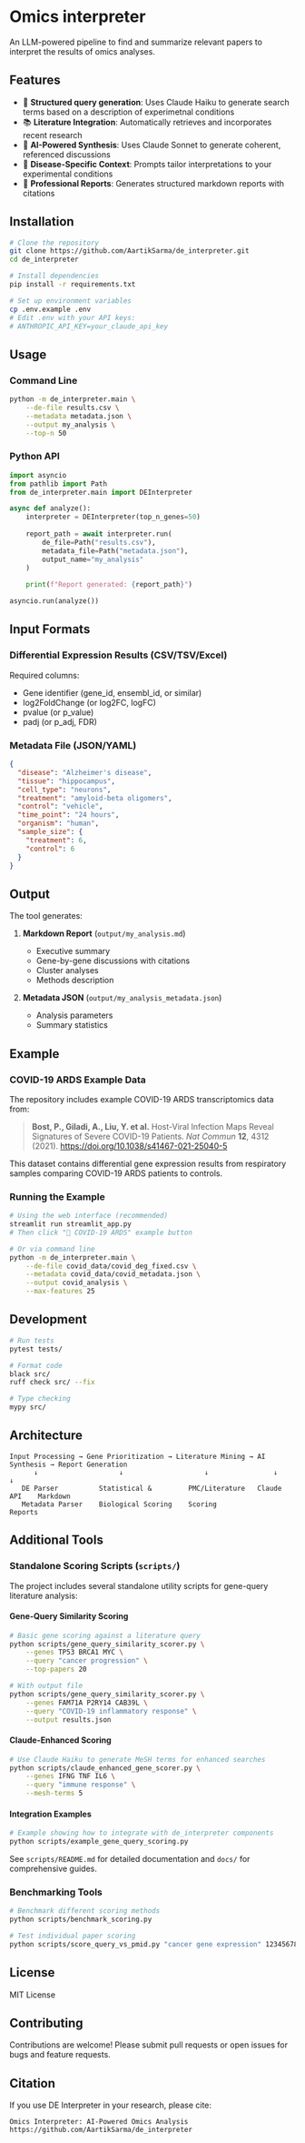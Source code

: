 # Omics interpreter

An LLM-powered pipeline to find and summarize relevant papers to interpret the results of omics analyses. 

## Features
- 🔎 **Structured query generation**: Uses Claude Haiku to generate search terms based on a description of experimetnal conditions
- 📚 **Literature Integration**: Automatically retrieves and incorporates recent research
- 🤖 **AI-Powered Synthesis**: Uses Claude Sonnet to generate coherent, referenced discussions
- 🔬 **Disease-Specific Context**: Prompts tailor interpretations to your experimental conditions
- 📝 **Professional Reports**: Generates structured markdown reports with citations

## Installation

```bash
# Clone the repository
git clone https://github.com/AartikSarma/de_interpreter.git
cd de_interpreter

# Install dependencies
pip install -r requirements.txt

# Set up environment variables
cp .env.example .env
# Edit .env with your API keys:
# ANTHROPIC_API_KEY=your_claude_api_key
```

## Usage

### Command Line

```bash
python -m de_interpreter.main \
    --de-file results.csv \
    --metadata metadata.json \
    --output my_analysis \
    --top-n 50
```

### Python API

```python
import asyncio
from pathlib import Path
from de_interpreter.main import DEInterpreter

async def analyze():
    interpreter = DEInterpreter(top_n_genes=50)
    
    report_path = await interpreter.run(
        de_file=Path("results.csv"),
        metadata_file=Path("metadata.json"),
        output_name="my_analysis"
    )
    
    print(f"Report generated: {report_path}")

asyncio.run(analyze())
```

## Input Formats

### Differential Expression Results (CSV/TSV/Excel)

Required columns:
- Gene identifier (gene_id, ensembl_id, or similar)
- log2FoldChange (or log2FC, logFC)
- pvalue (or p_value)
- padj (or p_adj, FDR)


### Metadata File (JSON/YAML)

```json
{
  "disease": "Alzheimer's disease",
  "tissue": "hippocampus",
  "cell_type": "neurons",
  "treatment": "amyloid-beta oligomers",
  "control": "vehicle",
  "time_point": "24 hours",
  "organism": "human",
  "sample_size": {
    "treatment": 6,
    "control": 6
  }
}
```

## Output

The tool generates:

1. **Markdown Report** (`output/my_analysis.md`)
   - Executive summary
   - Gene-by-gene discussions with citations
   - Cluster analyses
   - Methods description

2. **Metadata JSON** (`output/my_analysis_metadata.json`)
   - Analysis parameters
   - Summary statistics

## Example

### COVID-19 ARDS Example Data

The repository includes example COVID-19 ARDS transcriptomics data from:

> **Bost, P., Giladi, A., Liu, Y. et al.** Host-Viral Infection Maps Reveal Signatures of Severe COVID-19 Patients. *Nat Commun* **12**, 4312 (2021). https://doi.org/10.1038/s41467-021-25040-5

This dataset contains differential gene expression results from respiratory samples comparing COVID-19 ARDS patients to controls.

### Running the Example

```bash
# Using the web interface (recommended)
streamlit run streamlit_app.py
# Then click "🦠 COVID-19 ARDS" example button

# Or via command line
python -m de_interpreter.main \
    --de-file covid_data/covid_deg_fixed.csv \
    --metadata covid_data/covid_metadata.json \
    --output covid_analysis \
    --max-features 25
```

## Development

```bash
# Run tests
pytest tests/

# Format code
black src/
ruff check src/ --fix

# Type checking
mypy src/
```

## Architecture

```
Input Processing → Gene Prioritization → Literature Mining → AI Synthesis → Report Generation
      ↓                    ↓                    ↓                ↓              ↓
   DE Parser          Statistical &         PMC/Literature   Claude API    Markdown
   Metadata Parser    Biological Scoring    Scoring                        Reports
```

## Additional Tools

### Standalone Scoring Scripts (`scripts/`)

The project includes several standalone utility scripts for gene-query literature analysis:

#### Gene-Query Similarity Scoring
```bash
# Basic gene scoring against a literature query
python scripts/gene_query_similarity_scorer.py \
    --genes TP53 BRCA1 MYC \
    --query "cancer progression" \
    --top-papers 20

# With output file
python scripts/gene_query_similarity_scorer.py \
    --genes FAM71A P2RY14 CAB39L \
    --query "COVID-19 inflammatory response" \
    --output results.json
```

#### Claude-Enhanced Scoring
```bash
# Use Claude Haiku to generate MeSH terms for enhanced searches
python scripts/claude_enhanced_gene_scorer.py \
    --genes IFNG TNF IL6 \
    --query "immune response" \
    --mesh-terms 5
```

#### Integration Examples
```bash
# Example showing how to integrate with de_interpreter components
python scripts/example_gene_query_scoring.py
```

See `scripts/README.md` for detailed documentation and `docs/` for comprehensive guides.

### Benchmarking Tools
```bash
# Benchmark different scoring methods
python scripts/benchmark_scoring.py

# Test individual paper scoring
python scripts/score_query_vs_pmid.py "cancer gene expression" 12345678
```

## License

MIT License

## Contributing

Contributions are welcome! Please submit pull requests or open issues for bugs and feature requests.

## Citation

If you use DE Interpreter in your research, please cite:

```
Omics Interpreter: AI-Powered Omics Analysis
https://github.com/AartikSarma/de_interpreter
```
